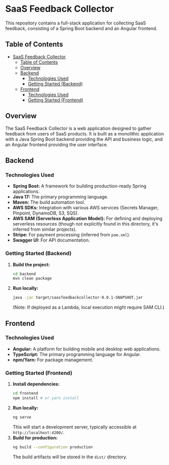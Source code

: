 # SaaS Feedback Collector

This repository contains a full-stack application for collecting SaaS feedback, consisting of a Spring Boot backend and an Angular frontend.

## Table of Contents

- [SaaS Feedback Collector](#saas-feedback-collector)
  - [Table of Contents](#table-of-contents)
  - [Overview](#overview)
  - [Backend](#backend)
    - [Technologies Used](#technologies-used)
    - [Getting Started (Backend)](#getting-started-backend)
  - [Frontend](#frontend)
    - [Technologies Used](#technologies-used-1)
    - [Getting Started (Frontend)](#getting-started-frontend)

## Overview

The SaaS Feedback Collector is a web application designed to gather feedback from users of SaaS products. It is built as a monolithic application with a Java Spring Boot backend providing the API and business logic, and an Angular frontend providing the user interface.

## Backend

### Technologies Used

- **Spring Boot:** A framework for building production-ready Spring applications.
- **Java 17:** The primary programming language.
- **Maven:** The build automation tool.
- **AWS SDKs:** Integration with various AWS services (Secrets Manager, Pinpoint, DynamoDB, S3, SQS).
- **AWS SAM (Serverless Application Model):** For defining and deploying serverless resources (though not explicitly found in this directory, it's inferred from similar projects).
- **Stripe:** For payment processing (inferred from `pom.xml`).
- **Swagger UI:** For API documentation.

### Getting Started (Backend)

1. **Build the project:**
   ```bash
   cd backend
   mvn clean package
   ```
2. **Run locally:**
   ```bash
   java -jar target/saasfeedbackcollector-0.0.1-SNAPSHOT.jar
   ```
   (Note: If deployed as a Lambda, local execution might require SAM CLI.)

## Frontend

### Technologies Used

- **Angular:** A platform for building mobile and desktop web applications.
- **TypeScript:** The primary programming language for Angular.
- **npm/Yarn:** For package management.

### Getting Started (Frontend)

1. **Install dependencies:**
   ```bash
   cd frontend
   npm install # or yarn install
   ```
2. **Run locally:**
   ```bash
   ng serve
   ```
   This will start a development server, typically accessible at `http://localhost:4200/`.
3. **Build for production:**
   ```bash
   ng build --configuration production
   ```
   The build artifacts will be stored in the `dist/` directory.
